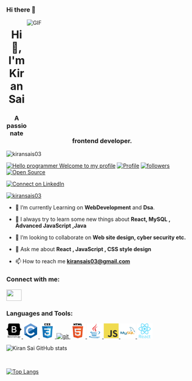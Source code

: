 ### Hi there 👋


<img align="right" alt="GIF" src="https://github.com/abhisheknaiidu/abhisheknaiidu/blob/master/code.gif?raw=true" width="450" height="290" />

<h1 align="center">Hi 👋, I'm Kiran Sai</h1>
<h3 align="center">A passionate frontend developer.</h3>

<p align="left"> <img src="https://komarev.com/ghpvc/?username=kiransais03&label=Profile%20views&color=0e75b6&style=flat" alt="kiransais03" /> </p>

[![Hello programmer Welcome to my profile](https://img.shields.io/badge/Hello,Programmer!-Welcome-orange.svg?style=flat&logo=github)](https://github.com/kiransais03) [![Profile](https://visitor-badge.glitch.me/badge?page_id=kiransais03.profileviews-badge)](https://github.com/kiransais03) [![followers](https://img.shields.io/github/followers/kiransais03?style=social)](https://github.com/kiransais03?tab=followers) [![Open Source](https://badges.frapsoft.com/os/v2/open-source.svg?v=103)](https://github.com/kiransais03)

 [![Connect on LinkedIn](https://img.shields.io/badge/--linkedin?label=LinkedIn&logo=LinkedIn&style=social)](https://www.linkedin.com/in/guduru-kiran-sai/)

<p align="left"> <a href="https://github.com/ryo-ma/github-profile-trophy&theme=onedark"><img src="https://github-profile-trophy.vercel.app/?username=kiransais03" alt="kiransais03" /></a> </p>



- 🔭 I’m currently Learning on **WebDevelopment** and **Dsa**.

- 🌱 I always try to learn some new things about **React, MySQL , Advanced JavaScript ,Java**

- 👯 I’m looking to collaborate on **Web site design, cyber security etc.**

- 💬 Ask me about **React , JavaScript , CSS style design**

- 📫 How to reach me **kiransais03@gmail.com**

<h3 align="left">Connect with me:</h3>
<p align="left">
<a href="https://www.linkedin.com/in/guduru-kiran-sai/" target="blank"><img align="center" src="https://raw.githubusercontent.com/rahuldkjain/github-profile-readme-generator/master/src/images/icons/Social/linked-in-alt.svg" alt="" height="30" width="40" /></a>

</p>

<h3 align="left">Languages and Tools:</h3>
<p align="left"> 
 <a href="https://getbootstrap.com" target="_blank" rel="noreferrer"> <img src="https://raw.githubusercontent.com/devicons/devicon/master/icons/bootstrap/bootstrap-plain-wordmark.svg" alt="bootstrap" width="40" height="40"/> </a> <a href="https://www.cprogramming.com/" target="_blank" rel="noreferrer">
 <img src="https://raw.githubusercontent.com/devicons/devicon/master/icons/c/c-original.svg" alt="c" width="40" height="40"/> </a> <a href="https://www.w3schools.com/cpp/" target="_blank" rel="noreferrer"> 
 <img src="https://raw.githubusercontent.com/devicons/devicon/master/icons/css3/css3-original-wordmark.svg" alt="css3" width="40" height="40"/> </a> <a href="https://git-scm.com/" target="_blank" rel="noreferrer">
 <img src="https://www.vectorlogo.zone/logos/git-scm/git-scm-icon.svg" alt="git" width="40" height="40"/> </a> 
 <a href="https://www.w3.org/html/" target="_blank" rel="noreferrer">
 <img src="https://raw.githubusercontent.com/devicons/devicon/master/icons/html5/html5-original-wordmark.svg" alt="html5" width="40" height="40"/> </a> <a href="https://www.java.com" target="_blank" rel="noreferrer"> 
 <img src="https://raw.githubusercontent.com/devicons/devicon/master/icons/java/java-original.svg" alt="java" width="40" height="40"/> </a> <a href="https://developer.mozilla.org/en-US/docs/Web/JavaScript" target="_blank" rel="noreferrer">
 <img src="https://raw.githubusercontent.com/devicons/devicon/master/icons/javascript/javascript-original.svg" alt="javascript" width="40" height="40"/> </a> <a href="https://www.mysql.com/" target="_blank" rel="noreferrer"> 
 <img src="https://raw.githubusercontent.com/devicons/devicon/master/icons/mysql/mysql-original-wordmark.svg" alt="mysql" width="40" height="40"/> </a> 
<img src="https://raw.githubusercontent.com/devicons/devicon/master/icons/react/react-original-wordmark.svg" alt="react" width="40" height="40"/> </a> </p>

![Kiran Sai GitHub stats](https://github-readme-stats.vercel.app/api?username=kiransais03&show_icons=true&theme=radical)



<br>


[![Top Langs](https://github-readme-stats.vercel.app/api/top-langs/?username=kiransais03&layout=compact)](https://github.com/lovegupta112/github-readme-stats)



<!-- 
<p><img align="center" src="https://github-readme-streak-stats.herokuapp.com/?user=kiransais03&" alt="kiransais03" /></p>
 -->

 
